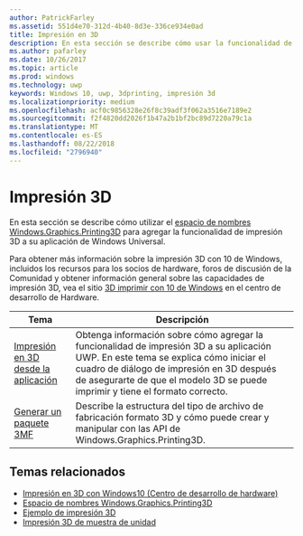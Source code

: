 ```yaml
---
author: PatrickFarley
ms.assetid: 551d4e70-312d-4b40-8d3e-336ce934e0ad
title: Impresión en 3D
description: En esta sección se describe cómo usar la funcionalidad de impresión en 3D en la aplicación universal de Windows.
ms.author: pafarley
ms.date: 10/26/2017
ms.topic: article
ms.prod: windows
ms.technology: uwp
keywords: Windows 10, uwp, 3dprinting, impresión 3d
ms.localizationpriority: medium
ms.openlocfilehash: acf0c9856328e26f8c39adf3f062a3516e7189e2
ms.sourcegitcommit: f2f4820dd2026f1b47a2b1bf2bc89d7220a79c1a
ms.translationtype: MT
ms.contentlocale: es-ES
ms.lasthandoff: 08/22/2018
ms.locfileid: "2796940"
---
```

# <a name="3d-printing"></a>Impresión 3D


En esta sección se describe cómo utilizar el [espacio de nombres Windows.Graphics.Printing3D](https://msdn.microsoft.com/library/windows/apps/windows.graphics.printing3d.aspx) para agregar la funcionalidad de impresión 3D a su aplicación de Windows Universal.  

Para obtener más información sobre la impresión 3D con 10 de Windows, incluidos los recursos para los socios de hardware, foros de discusión de la Comunidad y obtener información general sobre las capacidades de impresión 3D, vea el sitio [3D imprimir con 10 de Windows](https://developer.microsoft.com/windows/hardware/3d-print-support-windows-10) en el centro de desarrollo de Hardware.

| Tema | Descripción |
|-------|-------------|
| [Impresión en 3D desde la aplicación](3d-print-from-app.md) | Obtenga información sobre cómo agregar la funcionalidad de impresión 3D a su aplicación UWP. En este tema se explica cómo iniciar el cuadro de diálogo de impresión en 3D después de asegurarte de que el modelo 3D se puede imprimir y tiene el formato correcto. |
| [Generar un paquete 3MF](generate-3mf.md) | Describe la estructura del tipo de archivo de fabricación formato 3D y cómo puede crear y manipular con las API de Windows.Graphics.Printing3D. |

## <a name="related-topics"></a>Temas relacionados

* [Impresión en 3D con Windows10 (Centro de desarrollo de hardware)](https://developer.microsoft.com/windows/hardware/3d-print-support-windows-10)
* [Espacio de nombres Windows.Graphics.Printing3D](https://msdn.microsoft.com/library/windows/apps/windows.graphics.printing3d.aspx)
* [Ejemplo de impresión 3D](https://github.com/Microsoft/Windows-universal-samples/tree/master/Samples/3DPrinting)
* [Impresión 3D de muestra de unidad](https://github.com/Microsoft/Windows-universal-samples/tree/master/Samples/3DPrintingFromUnity)

 
